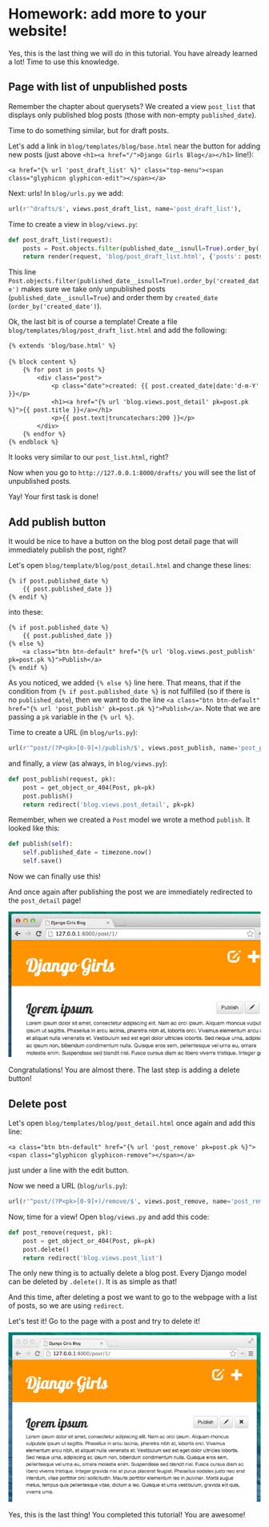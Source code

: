 # Homework: add more to your website!

Yes, this is the last thing we will do in this tutorial. You have already learned a lot! Time to use this knowledge.

## Page with list of unpublished posts

Remember the chapter about querysets? We created a view `post_list` that displays only published blog posts (those with non-empty `published_date`).

Time to do something similar, but for draft posts.

Let's add a link in `blog/templates/blog/base.html` near the button for adding new posts (just above `<h1><a href="/">Django Girls Blog</a></h1>` line!):

```django
<a href="{% url 'post_draft_list' %}" class="top-menu"><span class="glyphicon glyphicon-edit"></span></a>
```

Next: urls! In `blog/urls.py` we add:

```python
url(r'^drafts/$', views.post_draft_list, name='post_draft_list'),
```

Time to create a view in `blog/views.py`:

```python
def post_draft_list(request):
    posts = Post.objects.filter(published_date__isnull=True).order_by('created_date')
    return render(request, 'blog/post_draft_list.html', {'posts': posts})
```

This line `Post.objects.filter(published_date__isnull=True).order_by('created_date')` makes sure we take only unpublished posts (`published_date__isnull=True`) and order them by `created_date` (`order_by('created_date')`).

Ok, the last bit is of course a template! Create a file `blog/templates/blog/post_draft_list.html` and add the following:

```django
{% extends 'blog/base.html' %}

{% block content %}
    {% for post in posts %}
        <div class="post">
            <p class="date">created: {{ post.created_date|date:'d-m-Y' }}</p>
            <h1><a href="{% url 'blog.views.post_detail' pk=post.pk %}">{{ post.title }}</a></h1>
            <p>{{ post.text|truncatechars:200 }}</p>
        </div>
    {% endfor %}
{% endblock %}
```

It looks very similar to our `post_list.html`, right?

Now when you go to `http://127.0.0.1:8000/drafts/` you will see the list of unpublished posts.

Yay! Your first task is done!

## Add publish button

It would be nice to have a button on the blog post detail page that will immediately publish the post, right?

Let's open `blog/template/blog/post_detail.html` and change these lines:

```django
{% if post.published_date %}
    {{ post.published_date }}
{% endif %}
```

into these:

```django
{% if post.published_date %}
    {{ post.published_date }}
{% else %}
    <a class="btn btn-default" href="{% url 'blog.views.post_publish' pk=post.pk %}">Publish</a>
{% endif %}
```

As you noticed, we added `{% else %}` line here. That means, that if the condition from `{% if post.published_date %}` is not fulfilled (so if there is no `published_date`), then we want to do the line `<a class="btn btn-default" href="{% url 'post_publish' pk=post.pk %}">Publish</a>`. Note that we are passing a `pk` variable in the `{% url %}`.

Time to create a URL (in `blog/urls.py`):

```python
url(r'^post/(?P<pk>[0-9]+)/publish/$', views.post_publish, name='post_publish'),
```

and finally, a *view* (as always, in `blog/views.py`):

```python
def post_publish(request, pk):
    post = get_object_or_404(Post, pk=pk)
    post.publish()
    return redirect('blog.views.post_detail', pk=pk)
```

Remember, when we created a `Post` model we wrote a method `publish`. It looked like this:

```python
def publish(self):
    self.published_date = timezone.now()
    self.save()
```

Now we can finally use this!

And once again after publishing the post we are immediately redirected to the `post_detail` page!

![Publish button](images/publish2.png)

Congratulations! You are almost there. The last step is adding a delete button!

## Delete post

Let's open `blog/templates/blog/post_detail.html` once again and add this line:

```django
<a class="btn btn-default" href="{% url 'post_remove' pk=post.pk %}"><span class="glyphicon glyphicon-remove"></span></a>
```

just under a line with the edit button.

Now we need a URL (`blog/urls.py`):

```python
url(r'^post/(?P<pk>[0-9]+)/remove/$', views.post_remove, name='post_remove'),
```

Now, time for a view! Open `blog/views.py` and add this code:

```python
def post_remove(request, pk):
    post = get_object_or_404(Post, pk=pk)
    post.delete()
    return redirect('blog.views.post_list')
```

The only new thing is to actually delete a blog post. Every Django model can be deleted by `.delete()`. It is as simple as that!

And this time, after deleting a post we want to go to the webpage with a list of posts, so we are using `redirect`.

Let's test it! Go to the page with a post and try to delete it!

![Delete button](images/delete3.png)

Yes, this is the last thing! You completed this tutorial! You are awesome!
